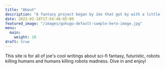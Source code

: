 ```yaml
---
title: "About"
description: "A fantasy project began by Joe that got by with a little help from his friends."
date: 2022-02-18T17:54:48-05:00
featured_image: "/images/gohugo-default-sample-hero-image.jpg"
menu:
  main:
    weight: 10
draft: true
---
```


This site is for all of joe's cool writings about sci-fi fantasy, futuristic, robots killing humans and humans killing robots madness. Dive in and enjoy!
